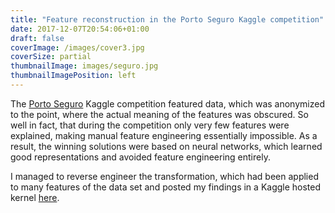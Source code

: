 ```yaml
---
title: "Feature reconstruction in the Porto Seguro Kaggle competition"
date: 2017-12-07T20:54:06+01:00
draft: false
coverImage: /images/cover3.jpg
coverSize: partial
thumbnailImage: images/seguro.jpg
thumbnailImagePosition: left
---
```


The [Porto Seguro](https://www.kaggle.com/c/porto-seguro-safe-driver-prediction) Kaggle competition featured data, which was anonymized to the point, where the actual meaning of the features was obscured. So well in fact, that during the competition only very few features were explained, making manual feature engineering essentially impossible. As a result, the winning solutions were based on neural networks, which learned good representations and avoided feature engineering entirely.

I managed to reverse engineer the transformation, which had been applied to many features of the data set and posted my findings in a Kaggle hosted kernel [here](https://www.kaggle.com/pnagel/reconstruction-of-ps-reg-03).
